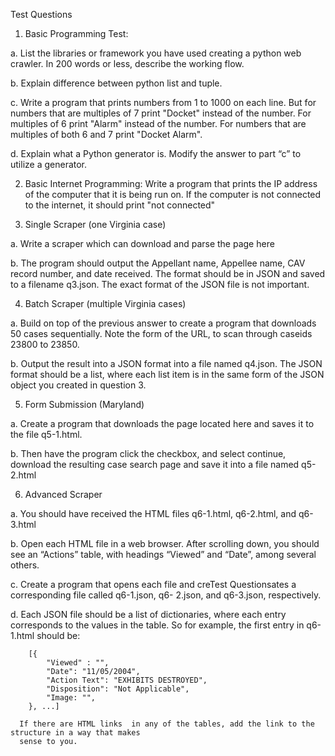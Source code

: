 Test Questions

1. Basic Programming Test:

  a. List the libraries or framework you have used creating a python web crawler. In 200 words or
     less, describe the working flow.
     
  b. Explain difference between python list and tuple.
  
  c. Write a program that prints numbers from 1 to 1000 on each line. But for numbers that are
     multiples of 7 print "Docket" instead of the number. For multiples of 6 print "Alarm" instead
     of the number. For numbers that are multiples of both 6 and 7 print "Docket Alarm".
     
  d. Explain what a Python generator is. Modify the answer to part “c” to utilize a generator.
  
2. Basic Internet Programming: Write a program that prints the IP address of the computer that it
is being run on. If the computer is not connected to the internet, it should print "not connected"

3. Single Scraper (one Virginia case)

  a. Write a scraper which can download and parse the page here
  
  b. The program should output the Appellant name, Appellee name, CAV record number, and
     date received. The format should be in JSON and saved to a filename q3.json. The exact
     format of the JSON file is not important.
      
4. Batch Scraper (multiple Virginia cases)

  a. Build on top of the previous answer to create a program that downloads 50 cases
     sequentially. Note the form of the URL, to scan through caseids 23800 to 23850.
     
  b. Output the result into a JSON format into a file named q4.json. The JSON format should be a
     list, where each list item is in the same form of the JSON object you created in question 3.
      
5. Form Submission (Maryland)

  a. Create a program that downloads the page located here and saves it to the file q5-1.html.
  
  b. Then have the program click the checkbox, and select continue, download the resulting case
     search page and save it into a file named q5-2.html
     
6. Advanced Scraper

  a. You should have received the HTML files q6-1.html, q6-2.html, and q6-3.html
  
  b. Open each HTML file in a web browser. After scrolling down, you should see an “Actions”
     table, with headings “Viewed” and “Date”, among several others.
     
  c. Create a program that opens each file and creTest Questionsates a corresponding file called q6-1.json, q6-
     2.json, and q6-3.json, respectively.
     
  d. Each JSON file should be a list of dictionaries, where each entry corresponds to the values in
     the table. So for example, the first entry in q6-1.html should be:
     
        [{
            "Viewed" : "",
            "Date": "11/05/2004",
            "Action Text": "EXHIBITS DESTROYED",
            "Disposition": "Not Applicable",
            "Image: "",
        }, ...]
        
      If there are HTML links  in any of the tables, add the link to the structure in a way that makes
      sense to you.
